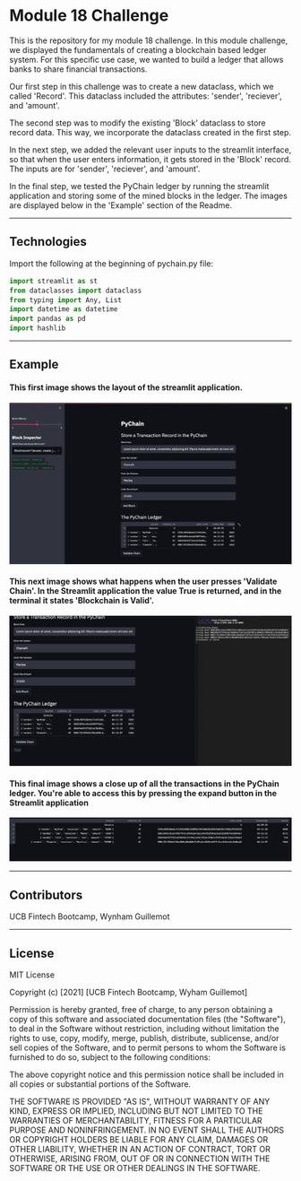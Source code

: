 # Module 18 Challenge

This is the repository for my module 18 challenge. In this module challenge, we displayed the fundamentals of creating a blockchain based ledger system. For this specific use case, we wanted to build a ledger that allows banks to share financial transactions.

Our first step in this challenge was to create a new dataclass, which we called 'Record'. This dataclass included the attributes: 'sender', 'reciever', and 'amount'.  

The second step was to modify the existing 'Block' dataclass to store record data. This way, we incorporate the dataclass created in the first step.

In the next step, we added the relevant user inputs to the streamlit interface, so that when the user enters information, it gets stored in the 'Block' record. The inputs are for 'sender', 'reciever', and 'amount'.

In the final step, we tested the PyChain ledger by running the streamlit application and storing some of the mined blocks in the ledger. The images are displayed below in the 'Example' section of the Readme.

---

## Technologies

Import the following at the beginning of pychain.py file:

```python
import streamlit as st
from dataclasses import dataclass
from typing import Any, List
import datetime as datetime
import pandas as pd
import hashlib
```

---

## Example

#### This first image shows the layout of the streamlit application.

![original](./readme_images/mod_18_1.png)


#### This next image shows what happens when the user presses 'Validate Chain'. In the Streamlit application the value True is returned, and in the terminal it states 'Blockchain is Valid'.

![resampled](./readme_images/mod_18_2.png)


#### This final image shows a close up of all the transactions in the PyChain ledger. You're able to access this by pressing the expand button in the Streamlit application

![resampled](./readme_images/mod_18_3.png)


---

## Contributors

UCB Fintech Bootcamp, Wynham Guillemot 

---

## License

MIT License

Copyright (c) [2021] [UCB Fintech Bootcamp, Wyham Guillemot]

Permission is hereby granted, free of charge, to any person obtaining a copy
of this software and associated documentation files (the "Software"), to deal
in the Software without restriction, including without limitation the rights
to use, copy, modify, merge, publish, distribute, sublicense, and/or sell
copies of the Software, and to permit persons to whom the Software is
furnished to do so, subject to the following conditions:

The above copyright notice and this permission notice shall be included in all
copies or substantial portions of the Software.

THE SOFTWARE IS PROVIDED "AS IS", WITHOUT WARRANTY OF ANY KIND, EXPRESS OR
IMPLIED, INCLUDING BUT NOT LIMITED TO THE WARRANTIES OF MERCHANTABILITY,
FITNESS FOR A PARTICULAR PURPOSE AND NONINFRINGEMENT. IN NO EVENT SHALL THE
AUTHORS OR COPYRIGHT HOLDERS BE LIABLE FOR ANY CLAIM, DAMAGES OR OTHER
LIABILITY, WHETHER IN AN ACTION OF CONTRACT, TORT OR OTHERWISE, ARISING FROM,
OUT OF OR IN CONNECTION WITH THE SOFTWARE OR THE USE OR OTHER DEALINGS IN THE
SOFTWARE.
